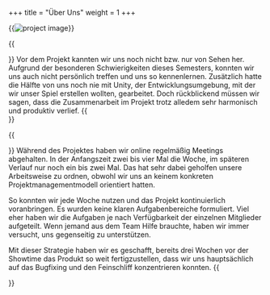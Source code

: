 +++
title = "Über Uns"
weight = 1
+++

{{<image src="team.png" alt="project image" caption="v.l.n.r: Adil, Daphna, Florian, John, Diro, Michael">}}

{{<section title="Herausforderungen">}}
Vor dem Projekt kannten wir uns noch nicht bzw. nur von Sehen her. Aufgrund der besonderen Schwierigkeiten dieses Semesters, konnten wir uns auch nicht persönlich treffen und uns so kennenlernen. Zusätzlich hatte die Hälfte von uns noch nie mit Unity, der Entwicklungsumgebung, mit der wir unser Spiel erstellen wollten, gearbeitet. Doch rückblickend müssen wir sagen, dass die Zusammenarbeit im Projekt trotz alledem sehr harmonisch und produktiv verlief.
{{</section>}}

{{<section title="Unsere Arbeitsweise">}}
Während des Projektes haben wir online regelmäßig Meetings abgehalten. In der Anfangszeit zwei bis vier Mal die Woche, im späteren Verlauf nur noch ein bis zwei Mal. Das hat sehr dabei geholfen unsere Arbeitsweise zu ordnen, obwohl wir uns an keinem konkreten Projektmanagementmodell orientiert hatten.

So konnten wir jede Woche nutzen und das Projekt kontinuierlich voranbringen. Es wurden keine klaren Aufgabenbereiche formuliert. Viel eher haben wir die Aufgaben je nach Verfügbarkeit der einzelnen Mitglieder aufgeteilt. Wenn jemand aus dem Team Hilfe brauchte, haben wir immer versucht, uns gegenseitig zu unterstützen.   

Mit dieser Strategie haben wir es geschafft, bereits drei Wochen vor der Showtime das Produkt so weit fertigzustellen, dass wir uns hauptsächlich auf das Bugfixing und den Feinschliff konzentrieren konnten.
{{</section>}}
